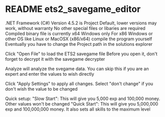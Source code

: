 # README ets2_savegame_editor
.NET Framework (C#) Version 4.5.2 is Project Default, lower versions may work, without warranty
No other special files or libaries are required
Compiled binary file is currently x64 Windows only
For x86 Windows or other OS like Linux or MacOSX (x86/x64) compile the program yourself
Eventually you have to change the Project path in the solutions explorer

Click "Open File" to load the ETS2 savegame file
Before you open it, don't forget to decrypt it with the savegame decrypter

Analyze will analyze the svegame data. You can skip this if you are an expert and enter the values to wish directly

Click "Apply Settings" to apply all changes. Select "don't change" if you don't wish the value to be changed

Quick setup:
"Slow Start": This will give you 5,000 exp and 100,000 money. Other values won't be changed
"Quick Start": This will give you 5,000,000 exp and 100,000,000 money. It also sets all skills to the maximum level
